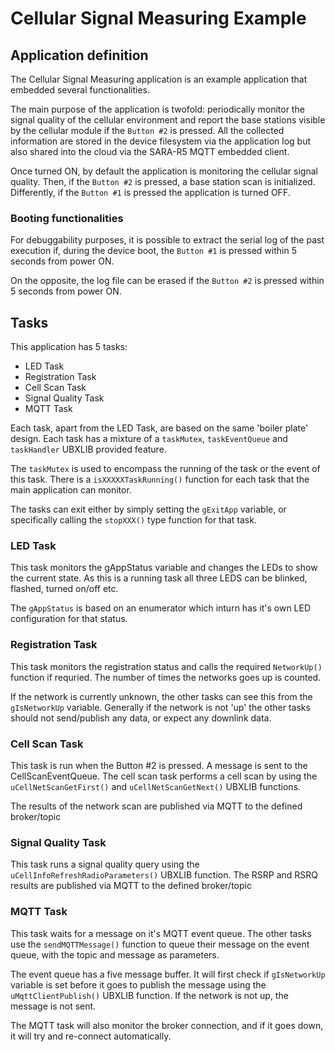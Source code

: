 # Cellular Signal Measuring Example

## Application definition
The Cellular Signal Measuring application is an example application that embedded several functionalities.

The main purpose of the application is twofold: periodically monitor the signal quality of the cellular environment and report the base stations visible by the cellular module if the `Button #2` is pressed.
All the collected information are stored in the device filesystem via the application log but also shared into the cloud via the SARA-R5 MQTT embedded client. 

Once turned ON, by default the application is monitoring the cellular signal quality. Then, if the `Button #2` is pressed, a base station scan is initialized. 
Differently, if the `Button #1` is pressed the application is turned OFF. 

### Booting functionalities
For debuggability purposes, it is possible to extract the serial log of the past execution if, during the device boot, the `Button #1` is pressed within 5 seconds from power ON.

On the opposite, the log file can be erased if the `Button #2` is pressed within 5 seconds from power ON. 

## Tasks 
This application has 5 tasks:

- LED Task
- Registration Task
- Cell Scan Task
- Signal Quality Task
- MQTT Task

Each task, apart from the LED Task, are based on the same 'boiler plate' design.
Each task has a mixture of a `taskMutex`, `taskEventQueue` and `taskHandler` UBXLIB provided feature.

The `taskMutex` is used to encompass the running of the task or the event of this task. There is a `isXXXXXTaskRunning()` function for each task that the main application can monitor.

The tasks can exit either by simply setting the `gExitApp` variable, or specifically calling the `stopXXX()` type function for that task.

### LED Task
This task monitors the gAppStatus variable and changes the LEDs to show the current state. As this is a running task all three LEDS can be blinked, flashed, turned on/off etc.

The `gAppStatus` is based on an enumerator which inturn has it's own LED configuration for that status.

### Registration Task
This task monitors the registration status and calls the required `NetworkUp()` function if requried. The number of times the networks goes up is counted.

If the network is currently unknown, the other tasks can see this from the `gIsNetworkUp` variable. Generally if the network is not 'up' the other tasks should not send/publish any data, or expect any downlink data.

### Cell Scan Task
This task is run when the Button #2 is pressed. A message is sent to the CellScanEventQueue. The cell scan task performs a cell scan by using the `uCellNetScanGetFirst()` and `uCellNetScanGetNext()` UBXLIB functions.

The results of the network scan are published via MQTT to the defined broker/topic

### Signal Quality Task
This task runs a signal quality query using the `uCellInfoRefreshRadioParameters()` UBXLIB function. The RSRP and RSRQ results are published via MQTT to the defined broker/topic

### MQTT Task
This task waits for a message on it's MQTT event queue. The other tasks use the `sendMQTTMessage()` function to queue their message on the event queue, with the topic and message as parameters.

The event queue has a five message buffer. It will first check if `gIsNetworkUp` variable is set before it goes to publish the message using the `uMqttClientPublish()` UBXLIB function. If the network is not up, the message is not sent.

The MQTT task will also monitor the broker connection, and if it goes down, it will try and re-connect automatically.